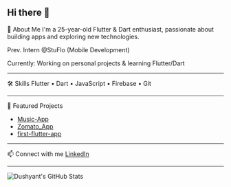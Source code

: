 ## Hi there 👋

🚀 About Me
I'm a 25-year-old Flutter & Dart enthusiast, passionate about building apps and exploring new technologies.

Prev. Intern @StuFlo (Mobile Development)

Currently: Working on personal projects & learning Flutter/Dart

---

🛠 Skills
Flutter • Dart • JavaScript • Firebase • Git

---

🔗 Featured Projects
- [Music-App](https://github.com/sharma-dushyant/Music-App)
- [Zomato_App](https://github.com/sharma-dushyant/Zomato_App)
- [first-flutter-app](https://github.com/sharma-dushyant/first-flutter-app)

---

📫 Connect with me
[LinkedIn](https://www.linkedin.com/in/d-sharma99/)

---

![Dushyant's GitHub Stats](https://github-readme-stats.vercel.app/api?username=sharma-dushyant&show_icons=true&theme=radical)
